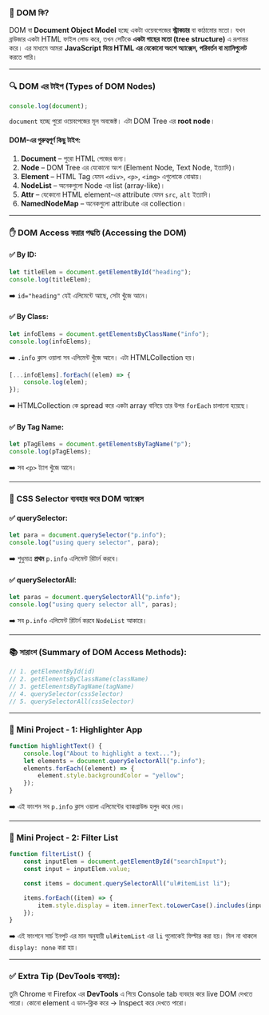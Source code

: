 ### 🧠 **DOM কি?**

DOM বা **Document Object Model** হচ্ছে একটা ওয়েবপেজের **স্ট্রাকচার** বা কাঠামোর মতো। যখন ব্রাউজার একটা HTML ফাইল লোড করে, তখন সেটিকে **একটা গাছের মতো (tree structure)** এ রূপান্তর করে। এর মাধ্যমে আমরা **JavaScript দিয়ে HTML এর যেকোনো অংশে অ্যাক্সেস, পরিবর্তন বা ম্যানিপুলেট** করতে পারি।

---

### 🔍 **DOM এর টাইপ (Types of DOM Nodes)**

```js
console.log(document);
```

`document` হচ্ছে পুরো ওয়েবপেজের মূল অবজেক্ট। এটা DOM Tree এর **root node**।

#### DOM-এর গুরুত্বপূর্ণ কিছু টাইপ:

1. **Document** – পুরো HTML পেজের জন্য।
2. **Node** – DOM Tree এর যেকোনো অংশ (Element Node, Text Node, ইত্যাদি)।
3. **Element** – HTML Tag যেমন `<div>`, `<p>`, `<img>` এগুলোকে বোঝায়।
4. **NodeList** – অনেকগুলো Node এর list (array-like)।
5. **Attr** – যেকোনো HTML element-এর attribute যেমন `src`, `alt` ইত্যাদি।
6. **NamedNodeMap** – অনেকগুলো attribute এর collection।

---

### ✋ DOM Access করার পদ্ধতি (Accessing the DOM)

#### ✅ By ID:

```js
let titleElem = document.getElementById("heading");
console.log(titleElem);
```

➡️ `id="heading"` যেই এলিমেন্টে আছে, সেটা খুঁজে আনে।

#### ✅ By Class:

```js
let infoElems = document.getElementsByClassName("info");
console.log(infoElems);
```

➡️ `.info` ক্লাস ওয়ালা সব এলিমেন্ট খুঁজে আনে। এটা HTMLCollection হয়।

```js
[...infoElems].forEach((elem) => {
    console.log(elem);
});
```

➡️ HTMLCollection কে spread করে একটা array বানিয়ে তার উপর `forEach` চালানো হয়েছে।

#### ✅ By Tag Name:

```js
let pTagElems = document.getElementsByTagName("p");
console.log(pTagElems);
```

➡️ সব `<p>` ট্যাগ খুঁজে আনে।

---

### 🎯 CSS Selector ব্যবহার করে DOM অ্যাক্সেস

#### ✅ querySelector:

```js
let para = document.querySelector("p.info");
console.log("using query selector", para);
```

➡️ শুধুমাত্র **প্রথম** `p.info` এলিমেন্ট রিটার্ন করবে।

#### ✅ querySelectorAll:

```js
let paras = document.querySelectorAll("p.info");
console.log("using query selector all", paras);
```

➡️ সব `p.info` এলিমেন্ট রিটার্ন করবে `NodeList` আকারে।

---

### 📚 সারাংশ (Summary of DOM Access Methods):

```js
// 1. getElementById(id)
// 2. getElementsByClassName(className)
// 3. getElementsByTagName(tagName)
// 4. querySelector(cssSelector)
// 5. querySelectorAll(cssSelector)
```

---

### 🔧 Mini Project - 1: Highlighter App

```js
function highlightText() {
    console.log("About to highlight a text...");
    let elements = document.querySelectorAll("p.info");
    elements.forEach((element) => {
        element.style.backgroundColor = "yellow";
    });
}
```

➡️ এই ফাংশন সব `p.info` ক্লাস ওয়ালা এলিমেন্টের ব্যাকগ্রাউন্ড হলুদ করে দেয়।

---

### 🔎 Mini Project - 2: Filter List

```js
function filterList() {
    const inputElem = document.getElementById("searchInput");
    const input = inputElem.value;

    const items = document.querySelectorAll("ul#itemList li");

    items.forEach((item) => {
        item.style.display = item.innerText.toLowerCase().includes(input.toLowerCase()) ? "block" : "none";
    });
}
```

➡️ এই ফাংশনে সার্চ ইনপুট এর মান অনুযায়ী `ul#itemList` এর `li` গুলোকেই ফিল্টার করা হয়। মিল না থাকলে `display: none` করা হয়।

---

### ✅ Extra Tip (DevTools ব্যবহার):

তুমি Chrome বা Firefox এর **DevTools** এ গিয়ে Console tab ব্যবহার করে live DOM দেখতে পারো। কোনো element এ ডান-ক্লিক করে → Inspect করে দেখতে পারো।
